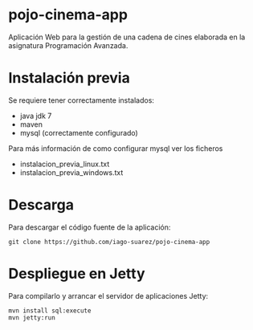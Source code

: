 # pojo-cinema-app
Aplicación Web para la gestión de una cadena de cines elaborada en la asignatura Programación Avanzada.

# Instalación previa

Se requiere tener correctamente instalados:

* java jdk 7
* maven
* mysql (correctamente configurado)

Para más información de como configurar mysql ver los ficheros
* instalacion_previa_linux.txt
* instalacion_previa_windows.txt

# Descarga

Para descargar el código fuente de la aplicación:

	git clone https://github.com/iago-suarez/pojo-cinema-app

# Despliegue en Jetty

Para compilarlo y arrancar el servidor de aplicaciones Jetty:

	mvn install sql:execute
	mvn jetty:run
